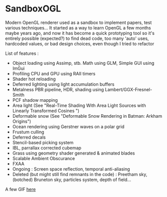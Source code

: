 # SandboxOGL

Modern OpenGL renderer used as a sandbox to implement papers, test various techniques… It started as a way to learn OpenGL a few months maybe years ago, and now it has become a quick prototyping tool so it's entirely possible (expected?) to find dead code, too many 'auto' uses, hardcoded values, or bad design choices, even though I tried to refactor

List of features : 
- Object loading using Assimp, stb. Math using GLM, Simple GUI using ImGui
- Profiling CPU and GPU using RAII timers
- Shader hot reloading
- Deferred lighting using light accumulation buffers
- Metalness PBR pipeline, HDR, shading using Lambert/GGX-Fresnel-Smith
- PCF shadow mapping
- Area light (See "Real-Time Shading With Area Light Sources with Linearly Transformed Cosines ") 
- Deformable snow (See "Deformable Snow Rendering in Batman: Arkham Origins")
- Ocean rendering using Gerstner waves on a polar grid
- Frustum culling
- Deferred decals
- Stencil-based picking system
- IBL, parrallax corrected cubemap
- Grass using geometry shader generated & animated blades
- Scalable Ambient Obscurance
- FXAA
- Ongoing : Screen space reflection, temporal anti-aliasing
- Deleted (but might still find remnants in the code) : Preetham sky, (botched) Bruneton sky, particles system, depth of field...

A few GIF [here](https://mehdins.wordpress.com/portfolio0/)
